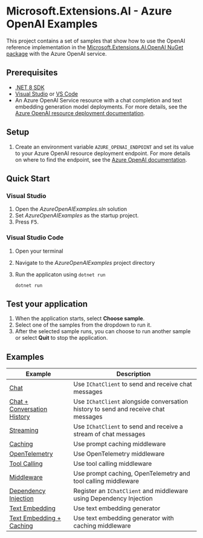 # Microsoft.Extensions.AI - Azure OpenAI Examples

This project contains a set of samples that show how to use the OpenAI reference implementation in the [Microsoft.Extensions.AI.OpenAI NuGet package](https://aka.ms/meai-openai-nuget) with the Azure OpenAI service.

## Prerequisites

- [.NET 8 SDK](https://dotnet.microsoft.com/download/dotnet/8.0)
- [Visual Studio](https://visualstudio.microsoft.com/downloads/) or [VS Code](https://visualstudio.microsoft.com/downloads/)
- An Azure OpenAI Service resource with a chat completion and text embedding generation model deployments. For more details, see the [Azure OpenAI resource deployment documentation](https://learn.microsoft.com/azure/ai-services/openai/how-to/create-resource).

## Setup

1. Create an environment variable `AZURE_OPENAI_ENDPOINT` and set its value to your Azure OpenAI resource deployment endpoint. For more details on where to find the endpoint, see the [Azure OpenAI documentation](https://learn.microsoft.com/azure/ai-services/openai/chatgpt-quickstart?tabs=command-line%2Ctypescript%2Cpython-new&pivots=programming-language-csharp#retrieve-key-and-endpoint). 

## Quick Start

### Visual Studio

1. Open the *AzureOpenAIExamples.sln* solution
1. Set *AzureOpenAIExamples* as the startup project.
1. Press <kbd>F5</kbd>.

### Visual Studio Code

1. Open your terminal
1. Navigate to the *AzureOpenAIExamples* project directory
1. Run the applicaton using `dotnet run`

    ```dotnetcli
    dotnet run
    ```
## Test your application

1. When the application starts, select **Choose sample**.
1. Select one of the samples from the dropdown to run it. 
1. After the selected sample runs, you can choose to run another sample or select **Quit** to stop the application.

## Examples

| Example | Description |
| --- | --- |
| [Chat](./Chat.cs) | Use `IChatClient` to send and receive chat messages | [GitHub Link](../OpenAIExamples/Chat.cs) |
| [Chat + Conversation History](./ConversationHistory.cs) | Use `IChatClient` alongside conversation history to send and receive chat messages |  
| [Streaming](./Streaming.cs) | Use `IChatClient` to send and receive a stream of chat messages | 
| [Caching](./Caching.cs) | Use prompt caching middleware |
| [OpenTelemetry](./OpenTelemetry.cs) | Use OpenTelemetry middleware | 
| [Tool Calling](./ToolCalling.cs) | Use tool calling middleware | 
| [Middleware](./Middleware.cs) | Use prompt caching, OpenTelemetry and tool calling middleware | 
| [Dependency Injection](./DependencyInjection.cs) | Register an `IChatClient` and middleware using Dependency Injection |
| [Text Embedding](./TextEmbedding.cs) | Use text embedding generator |
| [Text Embedding + Caching](./TextEmbeddingCaching.cs) | Use text embedding generator with caching middleware | 